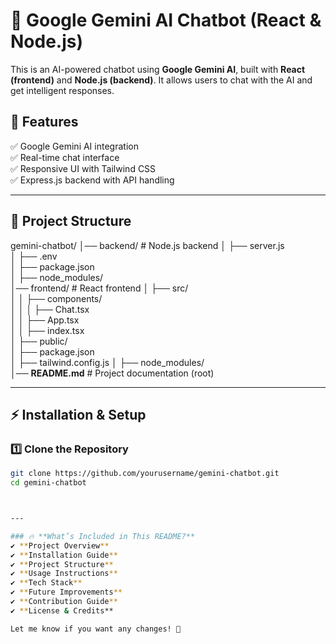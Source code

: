 # 🚀 Google Gemini AI Chatbot (React & Node.js)

This is an AI-powered chatbot using **Google Gemini AI**, built with **React (frontend)** and **Node.js (backend)**. It allows users to chat with the AI and get intelligent responses.

## 🌟 Features
✅ Google Gemini AI integration  
✅ Real-time chat interface  
✅ Responsive UI with Tailwind CSS  
✅ Express.js backend with API handling  

---

## 📂 Project Structure
gemini-chatbot/
│── backend/               # Node.js backend
│   ├── server.js          
│   ├── .env               
│   ├── package.json       
│   ├── node_modules/      
│── frontend/              # React frontend
│   ├── src/               
│   │   ├── components/    
│   │   │   ├── Chat.tsx   
│   │   ├── App.tsx        
│   │   ├── index.tsx      
│   ├── public/            
│   ├── package.json       
│   ├── tailwind.config.js 
│   ├── node_modules/      
│── **README.md**          # Project documentation (root)



---

## ⚡ Installation & Setup

### **1️⃣ Clone the Repository**
```sh
git clone https://github.com/yourusername/gemini-chatbot.git
cd gemini-chatbot



---

### 🔥 **What’s Included in This README?**
✔ **Project Overview**  
✔ **Installation Guide**  
✔ **Project Structure**  
✔ **Usage Instructions**  
✔ **Tech Stack**  
✔ **Future Improvements**  
✔ **Contribution Guide**  
✔ **License & Credits**  

Let me know if you want any changes! 🚀


